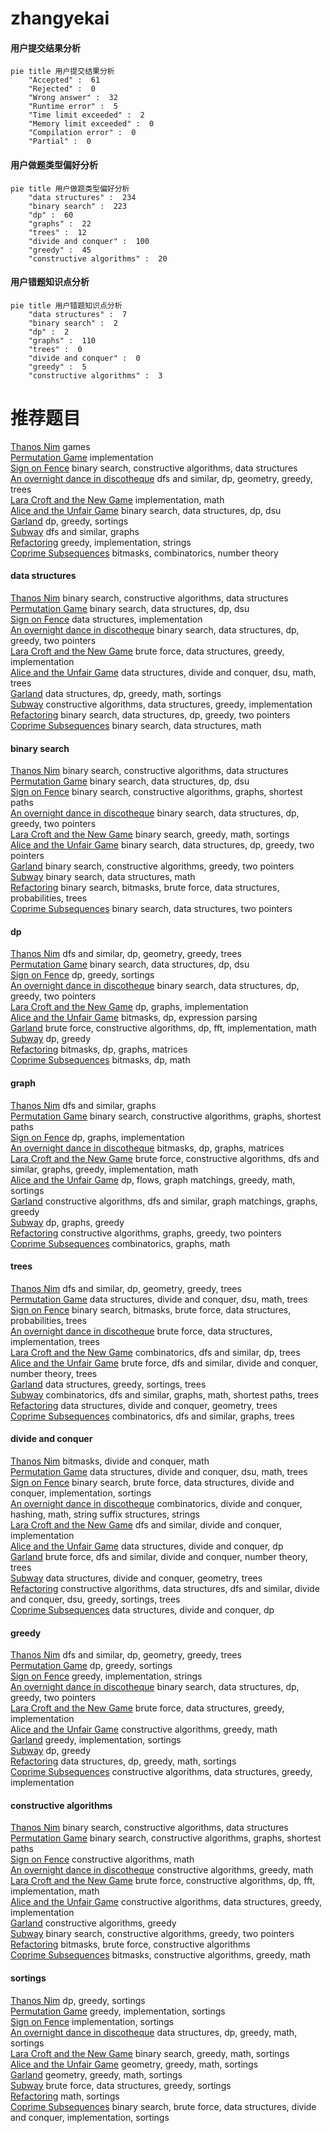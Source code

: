 # zhangyekai
<!-- tabs:start -->
#### **用户提交结果分析**

```mermaid
pie title 用户提交结果分析
    "Accepted" :  61
    "Rejected" :  0
    "Wrong answer" :  32
    "Runtime error" :  5
    "Time limit exceeded" :  2
    "Memory limit exceeded" :  0
    "Compilation error" :  0
    "Partial" :  0
```
#### **用户做题类型偏好分析**

```mermaid
pie title 用户做题类型偏好分析
    "data structures" :  234
    "binary search" :  223
    "dp" :  60
    "graphs" :  22
    "trees" :  12
    "divide and conquer" :  100
    "greedy" :  45
    "constructive algorithms" :  20
```
#### **用户错题知识点分析**

```mermaid
pie title 用户错题知识点分析
    "data structures" :  7
    "binary search" :  2
    "dp" :  2
    "graphs" :  110
    "trees" :  0
    "divide and conquer" :  0
    "greedy" :  5
    "constructive algorithms" :  3
```
<!-- tabs:end -->
# 推荐题目
[Thanos Nim](https://codeforces.com/contest/1162/problem/E)		games		  
[Permutation Game](http://codeforces.com/problemset/problem/818/B)		implementation		  
[Sign on Fence](http://codeforces.com/problemset/problem/484/E)		binary search,
                        constructive algorithms,
                        data structures		  
[An overnight dance in discotheque](http://codeforces.com/problemset/problem/814/D)		dfs and similar,
                        dp,
                        geometry,
                        greedy,
                        trees		  
[Lara Croft and the New Game](http://codeforces.com/problemset/problem/976/B)		implementation,
                        math		  
[Alice and the Unfair Game](http://codeforces.com/problemset/problem/1236/E)		binary search,
                        data structures,
                        dp,
                        dsu		  
[Garland](https://codeforces.com/contest/1287/problem/C)		dp,
                        greedy,
                        sortings		  
[Subway](http://codeforces.com/problemset/problem/131/D)		dfs and similar,
                        graphs		  
[Refactoring](http://codeforces.com/problemset/problem/1055/D)		greedy,
                        implementation,
                        strings		  
[Coprime Subsequences](http://codeforces.com/problemset/problem/803/F)		bitmasks,
                        combinatorics,
                        number theory		  
<!-- tabs:start -->
#### **data structures**
[Thanos Nim](http://codeforces.com/problemset/problem/484/E)		binary search,
                        constructive algorithms,
                        data structures		  
[Permutation Game](http://codeforces.com/problemset/problem/1236/E)		binary search,
                        data structures,
                        dp,
                        dsu		  
[Sign on Fence](http://codeforces.com/problemset/problem/1092/D2)		data structures,
                        implementation		  
[An overnight dance in discotheque](http://codeforces.com/problemset/problem/985/E)		binary search,
                        data structures,
                        dp,
                        greedy,
                        two pointers		  
[Lara Croft and the New Game](http://codeforces.com/problemset/problem/1495/E)		brute force,
                        data structures,
                        greedy,
                        implementation		  
[Alice and the Unfair Game](http://codeforces.com/problemset/problem/603/E)		data structures,
                        divide and conquer,
                        dsu,
                        math,
                        trees		  
[Garland](https://codeforces.com/contest/1321/problem/B)		data structures,
                        dp,
                        greedy,
                        math,
                        sortings		  
[Subway](http://codeforces.com/problemset/problem/1365/C)		constructive algorithms,
                        data structures,
                        greedy,
                        implementation		  
[Refactoring](http://codeforces.com/problemset/problem/1492/C)		binary search,
                        data structures,
                        dp,
                        greedy,
                        two pointers		  
[Coprime Subsequences](http://codeforces.com/problemset/problem/1490/G)		binary search,
                        data structures,
                        math		  
#### **binary search**
[Thanos Nim](http://codeforces.com/problemset/problem/484/E)		binary search,
                        constructive algorithms,
                        data structures		  
[Permutation Game](http://codeforces.com/problemset/problem/1236/E)		binary search,
                        data structures,
                        dp,
                        dsu		  
[Sign on Fence](http://codeforces.com/problemset/problem/715/B)		binary search,
                        constructive algorithms,
                        graphs,
                        shortest paths		  
[An overnight dance in discotheque](http://codeforces.com/problemset/problem/985/E)		binary search,
                        data structures,
                        dp,
                        greedy,
                        two pointers		  
[Lara Croft and the New Game](http://codeforces.com/problemset/problem/1452/B)		binary search,
                        greedy,
                        math,
                        sortings		  
[Alice and the Unfair Game](http://codeforces.com/problemset/problem/1492/C)		binary search,
                        data structures,
                        dp,
                        greedy,
                        two pointers		  
[Garland](http://codeforces.com/problemset/problem/1463/D)		binary search,
                        constructive algorithms,
                        greedy,
                        two pointers		  
[Subway](http://codeforces.com/problemset/problem/1490/G)		binary search,
                        data structures,
                        math		  
[Refactoring](http://codeforces.com/problemset/problem/1479/D)		binary search,
                        bitmasks,
                        brute force,
                        data structures,
                        probabilities,
                        trees		  
[Coprime Subsequences](http://codeforces.com/problemset/problem/1436/E)		binary search,
                        data structures,
                        two pointers		  
#### **dp**
[Thanos Nim](http://codeforces.com/problemset/problem/814/D)		dfs and similar,
                        dp,
                        geometry,
                        greedy,
                        trees		  
[Permutation Game](http://codeforces.com/problemset/problem/1236/E)		binary search,
                        data structures,
                        dp,
                        dsu		  
[Sign on Fence](https://codeforces.com/contest/1287/problem/C)		dp,
                        greedy,
                        sortings		  
[An overnight dance in discotheque](http://codeforces.com/problemset/problem/985/E)		binary search,
                        data structures,
                        dp,
                        greedy,
                        two pointers		  
[Lara Croft and the New Game](http://codeforces.com/problemset/problem/1137/C)		dp,
                        graphs,
                        implementation		  
[Alice and the Unfair Game](http://codeforces.com/problemset/problem/582/E)		bitmasks,
                        dp,
                        expression parsing		  
[Garland](http://codeforces.com/problemset/problem/1286/F)		brute force,
                        constructive algorithms,
                        dp,
                        fft,
                        implementation,
                        math		  
[Subway](http://codeforces.com/problemset/problem/545/C)		dp,
                        greedy		  
[Refactoring](http://codeforces.com/problemset/problem/780/F)		bitmasks,
                        dp,
                        graphs,
                        matrices		  
[Coprime Subsequences](http://codeforces.com/problemset/problem/1326/F2)		bitmasks,
                        dp,
                        math		  
#### **graph**
[Thanos Nim](http://codeforces.com/problemset/problem/131/D)		dfs and similar,
                        graphs		  
[Permutation Game](http://codeforces.com/problemset/problem/715/B)		binary search,
                        constructive algorithms,
                        graphs,
                        shortest paths		  
[Sign on Fence](http://codeforces.com/problemset/problem/1137/C)		dp,
                        graphs,
                        implementation		  
[An overnight dance in discotheque](http://codeforces.com/problemset/problem/780/F)		bitmasks,
                        dp,
                        graphs,
                        matrices		  
[Lara Croft and the New Game](http://codeforces.com/problemset/problem/1487/C)		brute force,
                        constructive algorithms,
                        dfs and similar,
                        graphs,
                        greedy,
                        implementation,
                        math		  
[Alice and the Unfair Game](http://codeforces.com/problemset/problem/1437/C)		dp,
                        flows,
                        graph matchings,
                        greedy,
                        math,
                        sortings		  
[Garland](http://codeforces.com/problemset/problem/1470/D)		constructive algorithms,
                        dfs and similar,
                        graph matchings,
                        graphs,
                        greedy		  
[Subway](http://codeforces.com/problemset/problem/1476/C)		dp,
                        graphs,
                        greedy		  
[Refactoring](http://codeforces.com/problemset/problem/1304/D)		constructive algorithms,
                        graphs,
                        greedy,
                        two pointers		  
[Coprime Subsequences](http://codeforces.com/problemset/problem/1475/C)		combinatorics,
                        graphs,
                        math		  
#### **trees**
[Thanos Nim](http://codeforces.com/problemset/problem/814/D)		dfs and similar,
                        dp,
                        geometry,
                        greedy,
                        trees		  
[Permutation Game](http://codeforces.com/problemset/problem/603/E)		data structures,
                        divide and conquer,
                        dsu,
                        math,
                        trees		  
[Sign on Fence](http://codeforces.com/problemset/problem/1479/D)		binary search,
                        bitmasks,
                        brute force,
                        data structures,
                        probabilities,
                        trees		  
[An overnight dance in discotheque](http://codeforces.com/problemset/problem/1511/C)		brute force,
                        data structures,
                        implementation,
                        trees		  
[Lara Croft and the New Game](http://codeforces.com/problemset/problem/1499/F)		combinatorics,
                        dfs and similar,
                        dp,
                        trees		  
[Alice and the Unfair Game](http://codeforces.com/problemset/problem/1491/E)		brute force,
                        dfs and similar,
                        divide and conquer,
                        number theory,
                        trees		  
[Garland](http://codeforces.com/problemset/problem/1466/D)		data structures,
                        greedy,
                        sortings,
                        trees		  
[Subway](http://codeforces.com/problemset/problem/1495/D)		combinatorics,
                        dfs and similar,
                        graphs,
                        math,
                        shortest paths,
                        trees		  
[Refactoring](http://codeforces.com/problemset/problem/1303/G)		data structures,
                        divide and conquer,
                        geometry,
                        trees		  
[Coprime Subsequences](http://codeforces.com/problemset/problem/1454/E)		combinatorics,
                        dfs and similar,
                        graphs,
                        trees		  
#### **divide and conquer**
[Thanos Nim](http://codeforces.com/problemset/problem/1261/F)		bitmasks,
                        divide and conquer,
                        math		  
[Permutation Game](http://codeforces.com/problemset/problem/603/E)		data structures,
                        divide and conquer,
                        dsu,
                        math,
                        trees		  
[Sign on Fence](http://codeforces.com/problemset/problem/1461/D)		binary search,
                        brute force,
                        data structures,
                        divide and conquer,
                        implementation,
                        sortings		  
[An overnight dance in discotheque](http://codeforces.com/problemset/problem/1466/G)		combinatorics,
                        divide and conquer,
                        hashing,
                        math,
                        string suffix structures,
                        strings		  
[Lara Croft and the New Game](http://codeforces.com/problemset/problem/1490/D)		dfs and similar,
                        divide and conquer,
                        implementation		  
[Alice and the Unfair Game](https://codeforces.com/contest/1483/problem/C)		data structures,
                        divide and conquer,
                        dp		  
[Garland](http://codeforces.com/problemset/problem/1491/E)		brute force,
                        dfs and similar,
                        divide and conquer,
                        number theory,
                        trees		  
[Subway](http://codeforces.com/problemset/problem/1303/G)		data structures,
                        divide and conquer,
                        geometry,
                        trees		  
[Refactoring](http://codeforces.com/problemset/problem/1494/D)		constructive algorithms,
                        data structures,
                        dfs and similar,
                        divide and conquer,
                        dsu,
                        greedy,
                        sortings,
                        trees		  
[Coprime Subsequences](http://codeforces.com/problemset/problem/1482/E)		data structures,
                        divide and conquer,
                        dp		  
#### **greedy**
[Thanos Nim](http://codeforces.com/problemset/problem/814/D)		dfs and similar,
                        dp,
                        geometry,
                        greedy,
                        trees		  
[Permutation Game](https://codeforces.com/contest/1287/problem/C)		dp,
                        greedy,
                        sortings		  
[Sign on Fence](http://codeforces.com/problemset/problem/1055/D)		greedy,
                        implementation,
                        strings		  
[An overnight dance in discotheque](http://codeforces.com/problemset/problem/985/E)		binary search,
                        data structures,
                        dp,
                        greedy,
                        two pointers		  
[Lara Croft and the New Game](http://codeforces.com/problemset/problem/1495/E)		brute force,
                        data structures,
                        greedy,
                        implementation		  
[Alice and the Unfair Game](http://codeforces.com/problemset/problem/1367/C)		constructive algorithms,
                        greedy,
                        math		  
[Garland](http://codeforces.com/problemset/problem/976/C)		greedy,
                        implementation,
                        sortings		  
[Subway](http://codeforces.com/problemset/problem/545/C)		dp,
                        greedy		  
[Refactoring](https://codeforces.com/contest/1321/problem/B)		data structures,
                        dp,
                        greedy,
                        math,
                        sortings		  
[Coprime Subsequences](http://codeforces.com/problemset/problem/1365/C)		constructive algorithms,
                        data structures,
                        greedy,
                        implementation		  
#### **constructive algorithms**
[Thanos Nim](http://codeforces.com/problemset/problem/484/E)		binary search,
                        constructive algorithms,
                        data structures		  
[Permutation Game](http://codeforces.com/problemset/problem/715/B)		binary search,
                        constructive algorithms,
                        graphs,
                        shortest paths		  
[Sign on Fence](http://codeforces.com/problemset/problem/1025/G)		constructive algorithms,
                        math		  
[An overnight dance in discotheque](http://codeforces.com/problemset/problem/1367/C)		constructive algorithms,
                        greedy,
                        math		  
[Lara Croft and the New Game](http://codeforces.com/problemset/problem/1286/F)		brute force,
                        constructive algorithms,
                        dp,
                        fft,
                        implementation,
                        math		  
[Alice and the Unfair Game](http://codeforces.com/problemset/problem/1365/C)		constructive algorithms,
                        data structures,
                        greedy,
                        implementation		  
[Garland](http://codeforces.com/problemset/problem/1493/A)		constructive algorithms,
                        greedy		  
[Subway](http://codeforces.com/problemset/problem/1463/D)		binary search,
                        constructive algorithms,
                        greedy,
                        two pointers		  
[Refactoring](https://codeforces.com/contest/1456/problem/B)		bitmasks,
                        brute force,
                        constructive algorithms		  
[Coprime Subsequences](http://codeforces.com/problemset/problem/1492/D)		bitmasks,
                        constructive algorithms,
                        greedy,
                        math		  
#### **sortings**
[Thanos Nim](https://codeforces.com/contest/1287/problem/C)		dp,
                        greedy,
                        sortings		  
[Permutation Game](http://codeforces.com/problemset/problem/976/C)		greedy,
                        implementation,
                        sortings		  
[Sign on Fence](http://codeforces.com/problemset/problem/1487/A)		implementation,
                        sortings		  
[An overnight dance in discotheque](https://codeforces.com/contest/1321/problem/B)		data structures,
                        dp,
                        greedy,
                        math,
                        sortings		  
[Lara Croft and the New Game](http://codeforces.com/problemset/problem/1452/B)		binary search,
                        greedy,
                        math,
                        sortings		  
[Alice and the Unfair Game](https://codeforces.com/contest/1496/problem/C)		geometry,
                        greedy,
                        math,
                        sortings		  
[Garland](http://codeforces.com/problemset/problem/1495/A)		geometry,
                        greedy,
                        math,
                        sortings		  
[Subway](http://codeforces.com/problemset/problem/1497/A)		brute force,
                        data structures,
                        greedy,
                        sortings		  
[Refactoring](http://codeforces.com/problemset/problem/1427/A)		math,
                        sortings		  
[Coprime Subsequences](http://codeforces.com/problemset/problem/1461/D)		binary search,
                        brute force,
                        data structures,
                        divide and conquer,
                        implementation,
                        sortings		  
<!-- tabs:end -->

